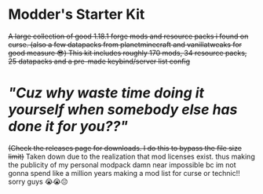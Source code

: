 # Modder's Starter Kit
~~A large collection of good 1.18.1 forge mods and resource packs i found on curse. (also a few datapacks from planetminecraft and vanillatweaks for good measure 😎)
This kit includes roughly 170 mods, 34 resource packs, 25 datapacks and a pre-made keybind/server list config~~

# *"Cuz why waste time doing it yourself when somebody else has done it for you??"*

~~(Check the releases page for downloads. I do this to bypass the file size limit)~~
Taken down due to the realization that mod licenses exist. thus making the publicity of my personal modpack damn near impossible bc im not gonna spend like a million years making a mod list for curse or technic!!
sorry guys 😭😭😔
